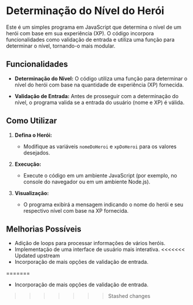 # Determinação do Nível do Herói

Este é um simples programa em JavaScript que determina o nível de um herói com base em sua experiência (XP). O código incorpora funcionalidades como validação de entrada e utiliza uma função para determinar o nível, tornando-o mais modular.

## Funcionalidades

- **Determinação do Nível:** O código utiliza uma função para determinar o nível do herói com base na quantidade de experiência (XP) fornecida.

- **Validação de Entrada:** Antes de prosseguir com a determinação do nível, o programa valida se a entrada do usuário (nome e XP) é válida.

## Como Utilizar

1. **Defina o Herói:**
   - Modifique as variáveis `nomeDoHeroi` e `xpDoHeroi` para os valores desejados.

2. **Execução:**
   - Execute o código em um ambiente JavaScript (por exemplo, no console do navegador ou em um ambiente Node.js).

3. **Visualização:**
   - O programa exibirá a mensagem indicando o nome do herói e seu respectivo nível com base na XP fornecida.

## Melhorias Possíveis

- Adição de loops para processar informações de vários heróis.
- Implementação de uma interface de usuário mais interativa.
<<<<<<< Updated upstream
- Incorporação de mais opções de validação de entrada.





=======
- Incorporação de mais opções de validação de entrada.
>>>>>>> Stashed changes
